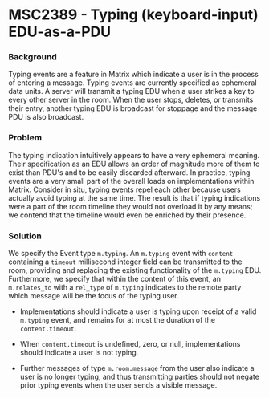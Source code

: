 # MSC2389 - Typing (keyboard-input) EDU-as-a-PDU

### Background

Typing events are a feature in Matrix which indicate a user is in the process
of entering a message. Typing events are currently specified as ephemeral data
units. A server will transmit a typing EDU when a user strikes a key to every
other server in the room. When the user stops, deletes, or transmits their entry,
another typing EDU is broadcast for stoppage and the message PDU is also
broadcast.

### Problem

The typing indication intuitively appears to have a very ephemeral meaning. Their
specification as an EDU allows an order of magnitude more of them to exist than
PDU's and to be easily discarded afterward. In practice, typing events are a very
small part of the overall loads on implementations within Matrix. Consider in situ,
typing events repel each other because users actually avoid typing at the same
time. The result is that if typing indications were a part of the room timeline
they would not overload it by any means; we contend that the timeline would even
be enriched by their presence.

### Solution

We specify the Event type `m.typing`. An `m.typing` event with `content` containing a
`timeout` millisecond integer field can be transmitted to the room, providing and
replacing the existing functionality of the `m.typing` EDU. Furthermore, we specify
that within the content of this event, an `m.relates_to` with a `rel_type` of
`m.typing` indicates to the remote party which message will be the focus of the
typing user.

- Implementations should indicate a user is typing upon receipt of a valid `m.typing`
event, and remains for at most the duration of the `content.timeout`.

- When `content.timeout` is undefined, zero, or null, implementations should
indicate a user is not typing.

- Further messages of type `m.room.message` from the user also indicate a user is no
longer typing, and thus transmitting parties should not negate prior typing events when the
user sends a visible message.
